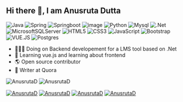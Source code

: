 ## Hi there 👋, I am Anusruta Dutta


![Java](https://img.shields.io/badge/Java-ED8B00?style=for-the-badge&logo=java&logoColor=white)
![Spring](https://img.shields.io/badge/Spring-6DB33F?style=for-the-badge&logo=spring&logoColor=white)
![Springboot](https://img.shields.io/badge/Spring_Boot-F2F4F9?style=for-the-badge&logo=spring-boot)
![image](https://img.shields.io/badge/Docker-2CA5E0?style=for-the-badge&logo=docker&logoColor=white)
![Python](https://img.shields.io/badge/Python-FFD43B?style=for-the-badge&logo=python&logoColor=blue)
![Mysql](https://img.shields.io/badge/MySQL-005C84?style=for-the-badge&logo=mysql&logoColor=white)
![.Net](https://img.shields.io/badge/.NET-5C2D91?style=for-the-badge&logo=.net&logoColor=white)
![MicrosoftSQLServer](https://img.shields.io/badge/Microsoft%20SQL%20Server-CC2927?style=for-the-badge&logo=microsoft%20sql%20server&logoColor=white)
![HTML5](https://img.shields.io/badge/html5-%23E34F26.svg?style=for-the-badge&logo=html5&logoColor=white)
![CSS3](https://img.shields.io/badge/css3-%231572B6.svg?style=for-the-badge&logo=css3&logoColor=white)
![JavaScript](https://img.shields.io/badge/javascript-%23323330.svg?style=for-the-badge&logo=javascript&logoColor=%23F7DF1E)
![Bootstrap](https://img.shields.io/badge/bootstrap-%23563D7C.svg?style=for-the-badge&logo=bootstrap&logoColor=white)
![VUE.JS](https://img.shields.io/badge/Vue.js-35495E?style=for-the-badge&logo=vuedotjs&logoColor=4FC08D)
![Postgres](https://img.shields.io/badge/postgres-%23316192.svg?style=for-the-badge&logo=postgresql&logoColor=white)

- 🧑🏻‍💻 Doing on Backend developement for a LMS tool based on .Net
- 🦿 Learning vue.js and learning about frontend 
- 🌎 Open source contributor
- 📝 Writer at Quora

<img src="https://komarev.com/ghpvc/?username=AnusrutaD&color=green" alt="AnusrutaD" />
<img src="https://github-readme-stats.vercel.app/api?username=AnusrutaD&show_icons=true&count_private=true&include_all_commits=true&hide=issues,contribs" alt="AnusrutaD" />

<a href="https://www.linkedin.com/in/anusruta-dutta/" target="blank"><img align="center" src="https://img.shields.io/badge/LinkedIn-0077B5?style=for-the-badge&logo=linkedin&logoColor=white" alt="AnusrutaD" /></a>
<a href="https://twitter.com/Anusruta" target="blank"><img align="center" src="https://img.shields.io/badge/Twitter-1DA1F2?style=for-the-badge&logo=twitter&logoColor=white" alt="AnusrutaD" /></a>
<a href="(https://www.quora.com/profile/ANUSRUTA-DUTTA/)" target="blank"><img align="center" src="(https://img.shields.io/badge/Quora-%23B92B27.svg?style=for-the-badge&logo=Quora&logoColor=white)" alt="AnusrutaD" /></a>
<a href="(https://leetcode.com/anusruta_dutta/)" target="blank"><img align="center" src="(https://img.shields.io/badge/LeetCode-000000?style=for-the-badge&logo=LeetCode&logoColor=#d16c06)" alt="AnusrutaD" /></a>
